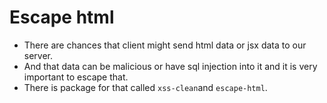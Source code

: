 # Escape html

- There are chances that client might send html data or jsx data to our server.
- And that data can be malicious or have sql injection into it and it is very important to escape that.
- There is package for that called `xss-clean`and `escape-html`.
